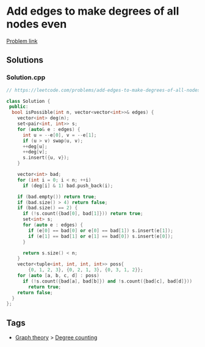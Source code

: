 # Add edges to make degrees of all nodes even

[Problem link](https://leetcode.com/problems/add-edges-to-make-degrees-of-all-nodes-even/)

## Solutions


### Solution.cpp
```cpp
// https://leetcode.com/problems/add-edges-to-make-degrees-of-all-nodes-even/

class Solution {
 public:
  bool isPossible(int n, vector<vector<int>>& edges) {
    vector<int> deg(n);
    set<pair<int, int>> s;
    for (auto& e : edges) {
      int u = --e[0], v = --e[1];
      if (u > v) swap(u, v);
      ++deg[u];
      ++deg[v];
      s.insert({u, v});
    }

    vector<int> bad;
    for (int i = 0; i < n; ++i)
      if (deg[i] & 1) bad.push_back(i);

    if (bad.empty()) return true;
    if (bad.size() > 4) return false;
    if (bad.size() == 2) {
      if (!s.count({bad[0], bad[1]})) return true;
      set<int> s;
      for (auto e : edges) {
        if (e[0] == bad[0] or e[0] == bad[1]) s.insert(e[1]);
        if (e[1] == bad[1] or e[1] == bad[0]) s.insert(e[0]);
      }

      return s.size() < n;
    }
    vector<tuple<int, int, int, int>> poss{
        {0, 1, 2, 3}, {0, 2, 1, 3}, {0, 3, 1, 2}};
    for (auto [a, b, c, d] : poss)
      if (!s.count({bad[a], bad[b]}) and !s.count({bad[c], bad[d]}))
        return true;
    return false;
  }
};
```
## Tags

* [Graph theory](/Collections/graph-theory.md#graph-theory) > [Degree counting](/Collections/graph-theory.md#degree-counting)
